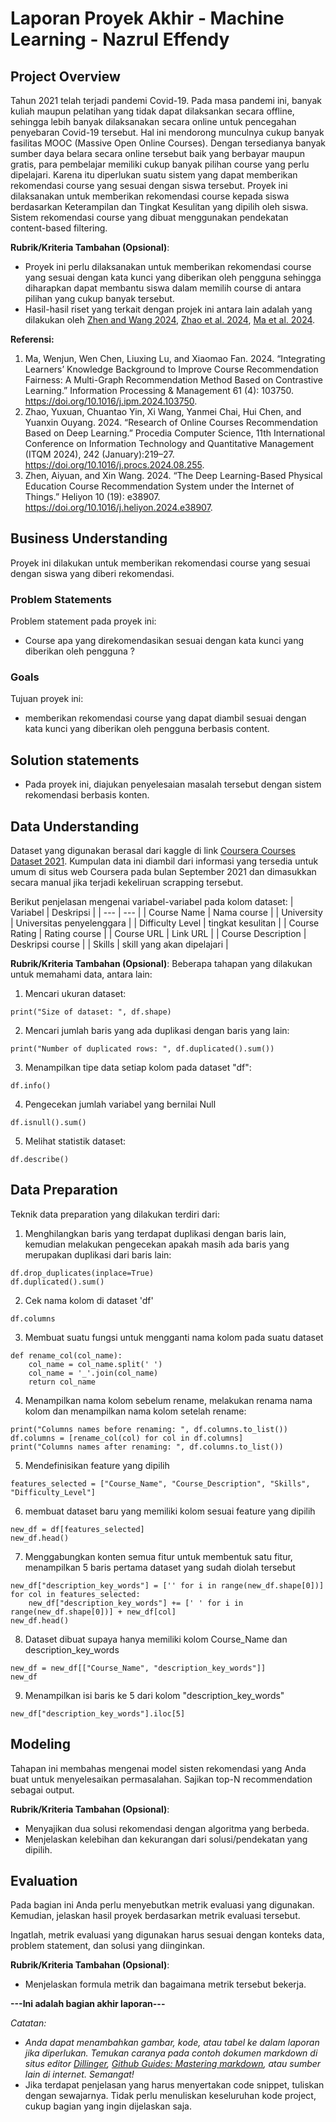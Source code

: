# Laporan Proyek Akhir - Machine Learning - Nazrul Effendy

## Project Overview

Tahun 2021 telah terjadi pandemi Covid-19. Pada masa pandemi ini, banyak kuliah maupun pelatihan yang tidak dapat dilaksankan secara offline, sehingga lebih banyak dilaksanakan secara online untuk pencegahan penyebaran Covid-19 tersebut. Hal ini mendorong munculnya cukup banyak fasilitas MOOC (Massive Open Online Courses). Dengan tersedianya banyak sumber daya belara secara online tersebut baik yang berbayar maupun gratis, para pembelajar memiliki cukup banyak pilihan course yang perlu dipelajari. Karena itu diperlukan suatu sistem yang dapat memberikan rekomendasi course yang sesuai dengan siswa tersebut. Proyek ini dilaksanakan untuk memberikan rekomendasi course  kepada siswa berdasarkan Keterampilan dan Tingkat Kesulitan yang dipilih oleh siswa. Sistem rekomendasi course yang dibuat menggunakan pendekatan content-based filtering. 

**Rubrik/Kriteria Tambahan (Opsional)**:
- Proyek ini perlu dilaksanakan untuk memberikan rekomendasi course yang sesuai dengan kata kunci yang diberikan oleh pengguna sehingga diharapkan dapat membantu siswa dalam memilih course di antara pilihan yang cukup banyak tersebut.
- Hasil-hasil riset yang terkait dengan projek ini antara lain adalah yang dilakukan oleh [Zhen and Wang 2024](https://doi.org/10.1016/j.heliyon.2024.e38907), [Zhao et al. 2024](https://doi.org/10.1016/j.procs.2024.08.255), [Ma et al. 2024](https://doi.org/10.1016/j.ipm.2024.103750).
  
**Referensi:**
1. Ma, Wenjun, Wen Chen, Liuxing Lu, and Xiaomao Fan. 2024. “Integrating Learners’ Knowledge Background to Improve Course Recommendation Fairness: A Multi-Graph Recommendation Method Based on Contrastive Learning.” Information Processing & Management 61 (4): 103750. https://doi.org/10.1016/j.ipm.2024.103750.
2. Zhao, Yuxuan, Chuantao Yin, Xi Wang, Yanmei Chai, Hui Chen, and Yuanxin Ouyang. 2024. “Research of Online Courses Recommendation Based on Deep Learning.” Procedia Computer Science, 11th International Conference on Information Technology and Quantitative Management (ITQM 2024), 242 (January):219–27. https://doi.org/10.1016/j.procs.2024.08.255.
3. Zhen, Aiyuan, and Xin Wang. 2024. “The Deep Learning-Based Physical Education Course Recommendation System under the Internet of Things.” Heliyon 10 (19): e38907. https://doi.org/10.1016/j.heliyon.2024.e38907.


## Business Understanding

Proyek ini dilakukan untuk memberikan rekomendasi course yang sesuai dengan siswa yang diberi rekomendasi. 

### Problem Statements

Problem statement pada proyek ini:
- Course apa yang direkomendasikan sesuai dengan kata kunci yang diberikan oleh pengguna ?

### Goals

Tujuan proyek ini:
- memberikan rekomendasi course yang dapat diambil sesuai dengan kata kunci yang diberikan oleh pengguna berbasis content.

## Solution statements
- Pada proyek ini, diajukan penyelesaian masalah tersebut dengan sistem rekomendasi berbasis konten.

## Data Understanding
Dataset yang digunakan berasal dari kaggle di link [Coursera Courses Dataset 2021](https://www.kaggle.com/datasets/khusheekapoor/coursera-courses-dataset-2021/data). Kumpulan data ini diambil dari informasi yang tersedia untuk umum di situs web Coursera pada bulan September 2021 dan dimasukkan secara manual jika terjadi kekeliruan scrapping tersebut. 

Berikut penjelasan mengenai variabel-variabel pada kolom dataset:
| Variabel | Deskripsi |
| --- | --- |
| Course Name |  Nama course  |
| University | Universitas penyelenggara   |
| Difficulty Level | tingkat kesulitan |
| Course Rating | Rating course  |
| Course URL | Link URL |
| Course Description | Deskripsi course   |
| Skills | skill yang akan dipelajari |

**Rubrik/Kriteria Tambahan (Opsional)**:
Beberapa tahapan yang dilakukan untuk memahami data, antara lain:
1. Mencari ukuran dataset:

```
print("Size of dataset: ", df.shape)
```

2. Mencari jumlah baris yang ada duplikasi dengan baris yang lain:

```
print("Number of duplicated rows: ", df.duplicated().sum())
```

3. Menampilkan tipe data setiap kolom pada dataset "df":

```
df.info()
```

4. Pengecekan jumlah variabel yang bernilai Null

```
df.isnull().sum()
```

5. Melihat statistik dataset:

```
df.describe()
```

## Data Preparation
Teknik data preparation yang dilakukan terdiri dari: 
1. Menghilangkan baris yang terdapat duplikasi dengan baris lain, kemudian melakukan pengecekan apakah masih ada baris yang merupakan duplikasi dari baris lain:

```
df.drop_duplicates(inplace=True)
df.duplicated().sum()
```

2. Cek nama kolom di dataset 'df'

```
df.columns
```

3. Membuat suatu fungsi untuk mengganti nama kolom pada suatu dataset

```
def rename_col(col_name):
    col_name = col_name.split(' ')
    col_name = '_'.join(col_name)
    return col_name
```

4. Menampilkan nama kolom sebelum rename, melakukan renama nama kolom dan menampilkan nama kolom setelah rename:

```
print("Columns names before renaming: ", df.columns.to_list())
df.columns = [rename_col(col) for col in df.columns]
print("Columns names after renaming: ", df.columns.to_list())
```

5. Mendefinisikan feature yang dipilih

```
features_selected = ["Course_Name", "Course_Description", "Skills", "Difficulty_Level"]
```

6. membuat dataset baru yang memiliki kolom sesuai feature yang dipilih

```
new_df = df[features_selected]
new_df.head()
```

7. Menggabungkan konten semua fitur untuk membentuk satu fitur, menampilkan 5 baris pertama dataset yang sudah diolah tersebut

```
new_df["description_key_words"] = ['' for i in range(new_df.shape[0])]
for col in features_selected:
    new_df["description_key_words"] += [' ' for i in range(new_df.shape[0])] + new_df[col]
new_df.head()
```

8. Dataset dibuat supaya hanya memiliki kolom Course_Name dan description_key_words

```
new_df = new_df[["Course_Name", "description_key_words"]]
new_df
```

9. Menampilkan isi baris ke 5 dari kolom "description_key_words"

```
new_df["description_key_words"].iloc[5]
```

## Modeling
Tahapan ini membahas mengenai model sisten rekomendasi yang Anda buat untuk menyelesaikan permasalahan. Sajikan top-N recommendation sebagai output.

**Rubrik/Kriteria Tambahan (Opsional)**: 
- Menyajikan dua solusi rekomendasi dengan algoritma yang berbeda.
- Menjelaskan kelebihan dan kekurangan dari solusi/pendekatan yang dipilih.

## Evaluation
Pada bagian ini Anda perlu menyebutkan metrik evaluasi yang digunakan. Kemudian, jelaskan hasil proyek berdasarkan metrik evaluasi tersebut.

Ingatlah, metrik evaluasi yang digunakan harus sesuai dengan konteks data, problem statement, dan solusi yang diinginkan.

**Rubrik/Kriteria Tambahan (Opsional)**: 
- Menjelaskan formula metrik dan bagaimana metrik tersebut bekerja.

**---Ini adalah bagian akhir laporan---**

_Catatan:_
- _Anda dapat menambahkan gambar, kode, atau tabel ke dalam laporan jika diperlukan. Temukan caranya pada contoh dokumen markdown di situs editor [Dillinger](https://dillinger.io/), [Github Guides: Mastering markdown](https://guides.github.com/features/mastering-markdown/), atau sumber lain di internet. Semangat!_
- Jika terdapat penjelasan yang harus menyertakan code snippet, tuliskan dengan sewajarnya. Tidak perlu menuliskan keseluruhan kode project, cukup bagian yang ingin dijelaskan saja.
